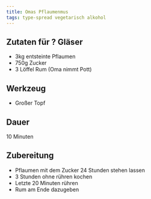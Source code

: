 ```yaml
---
title: Omas Pflaumenmus
tags: type-spread vegetarisch alkohol
---
```

## Zutaten für ? Gläser
* 3kg entsteinte Pflaumen
* 750g Zucker
* 3 Löffel Rum (Oma nimmt Pott)

## Werkzeug
* Großer Topf
  
## Dauer
10 Minuten

## Zubereitung
* Pflaumen mit dem Zucker 24 Stunden stehen lassen
* 3 Stunden ohne rühren kochen
* Letzte 20 Minuten rühren
* Rum am Ende dazugeben